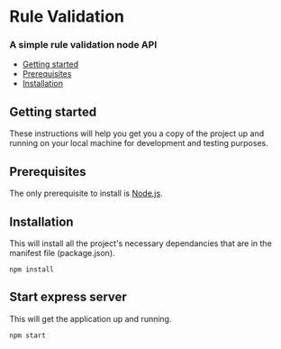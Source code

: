 # Rule Validation

### A simple rule validation node API




- [Getting started](#getting-started)
- [Prerequisites](#prerequisites)
- [Installation](#installation)

## Getting started

These instructions will help you get you a copy of the project up and running on your local machine for development and testing purposes.

## Prerequisites

The only prerequisite to install is [Node.js](https://nodejs.org/en/download/).

## Installation

This will install all the project's necessary dependancies that are in the manifest file (package.json).

```
npm install
```

## Start express server

This will get the application up and running.

```
npm start
```
